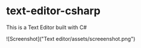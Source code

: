 # text-editor-csharp
This is a Text Editor built with C#

![Screenshot]("Text editor/assets/screeenshot.png")
